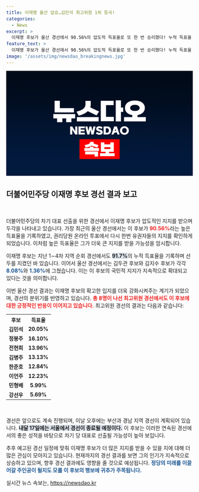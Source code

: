 ```yaml
---
title: 이재명 울산 압승…김민석 최고위원 1위 등극!
categories:
  - News
excerpt: >
  이재명 후보가 울산 경선에서 90.56%의 압도적 득표율로 또 한 번 승리했다! 누적 득표율 91.7%로 여전히 독주를 이어가는 이 후보, 다음 경선은 부산과 경남에서 펼쳐진다. 그 정체는 과연?
feature_text: >
  이재명 후보가 울산 경선에서 90.56%의 압도적 득표율로 또 한 번 승리했다! 누적 득표율 91.7%로 여전히 독주를 이어가는 이 후보, 다음 경선은 부산과 경남에서 펼쳐진다. 그 정체는 과연?
image: '/assets/img/newsdao_breakingnews.jpg'
---
```


<p><img src="/assets/img/newsdao_breakingnews.jpg" alt="ontimetimes 속보" /></p>

<h2 data-ke-size="size26">더불어민주당 이재명 후보 경선 결과 보고</h2>

<p data-ke-size="size16">&nbsp;</p>

<p>더불어민주당의 차기 대표 선출을 위한 경선에서 이재명 후보가 압도적인 지지를 받으며 두각을 나타내고 있습니다. 가장 최근의 울산 경선에서는 이 후보가 <b><span style="color: #ee2323;">90.56%</span></b>라는 높은 득표율을 기록하였고, 권리당원 온라인 투표에서 다시 한번 유권자들의 지지를 확인하게 되었습니다. 이처럼 높은 득표율은 그가 더욱 큰 지지를 받을 가능성을 암시합니다.</p>

<p>이재명 후보는 지난 1∼4차 지역 순회 경선에서도 <b><span style="background-color: #21538527;">91.7%</span></b>의 누적 득표율을 기록하며 선두를 지켰던 바 있습니다. 이어서 울산 경선에서는 김두관 후보와 김지수 후보가 각각 <b><span style="color: #1a5490;">8.08%</span></b>와 <b><span style="color: #1a5490;">1.36%</span></b>에 그쳤습니다. 이는 이 후보의 국민적 지지가 지속적으로 확대되고 있다는 것을 의미합니다.</p>

<p>이번 울산 경선 결과는 이재명 후보의 확고한 입지를 더욱 강화시켜주는 계기가 되었으며, 경선의 분위기를 반영하고 있습니다. <b><span style="color: #ee2323;">총 8명이 나선 최고위원 경선에서도 이 후보에 대한 긍정적인 반응이 이어지고 있습니다.</span></b> 최고위원 경선의 결과는 다음과 같습니다:</p>

<table>
  <tr>
    <th style="text-align: center; height: 17px;">후보</th>
    <th style="text-align: center; height: 17px;">득표율</th>
  </tr>
  <tr>
    <td style="text-align: center; height: 17px;"><b>김민석</b></td>
    <td style="text-align: center; height: 17px;"><b>20.05%</b></td>
  </tr>
  <tr>
    <td style="text-align: center; height: 17px;"><b>정봉주</b></td>
    <td style="text-align: center; height: 17px;"><b>16.10%</b></td>
  </tr>
  <tr>
    <td style="text-align: center; height: 17px;"><b>전현희</b></td>
    <td style="text-align: center; height: 17px;"><b>13.96%</b></td>
  </tr>
  <tr>
    <td style="text-align: center; height: 17px;"><b>김병주</b></td>
    <td style="text-align: center; height: 17px;"><b>13.13%</b></td>
  </tr>
  <tr>
    <td style="text-align: center; height: 17px;"><b>한준호</b></td>
    <td style="text-align: center; height: 17px;"><b>12.84%</b></td>
  </tr>
  <tr>
    <td style="text-align: center; height: 17px;"><b>이언주</b></td>
    <td style="text-align: center; height: 17px;"><b>12.23%</b></td>
  </tr>
  <tr>
    <td style="text-align: center; height: 17px;"><b>민형배</b></td>
    <td style="text-align: center; height: 17px;"><b>5.99%</b></td>
  </tr>
  <tr>
    <td style="text-align: center; height: 17px;"><b>강선우</b></td>
    <td style="text-align: center; height: 17px;"><b>5.69%</b></td>
  </tr>
</table>

<p data-ke-size="size16">&nbsp;</p>

<p>경선은 앞으로도 계속 진행되며, 이날 오후에는 부산과 경남 지역 경선이 계획되어 있습니다. <b><span style="background-color: #21538527;">내달 17일에는 서울에서 경선이 종료될 예정이다.</span></b> 이 후보는 이러한 연속된 경선에서의 좋은 성적을 바탕으로 차기 당 대표로 선출될 가능성이 높아 보입니다.</p>

<p>추후 예고된 경선 일정에 맞춰 이재명 후보가 더 많은 지지를 받을 수 있을 지에 대해 더 많은 관심이 모아지고 있습니다. 현재까지의 경선 결과를 보면 그의 인기가 지속적으로 상승하고 있으며, 향후 경선 결과에도 영향을 줄 것으로 예상됩니다. <b><span style="color: #1a5490;">정당의 미래를 이끌어갈 주인공이 될지도 모를 이 후보의 행보에 귀추가 주목됩니다.</span></b></p>
실시간 뉴스 속보는, <a href="https://newsdao.kr" rel="dofollow">https://newsdao.kr</a>


